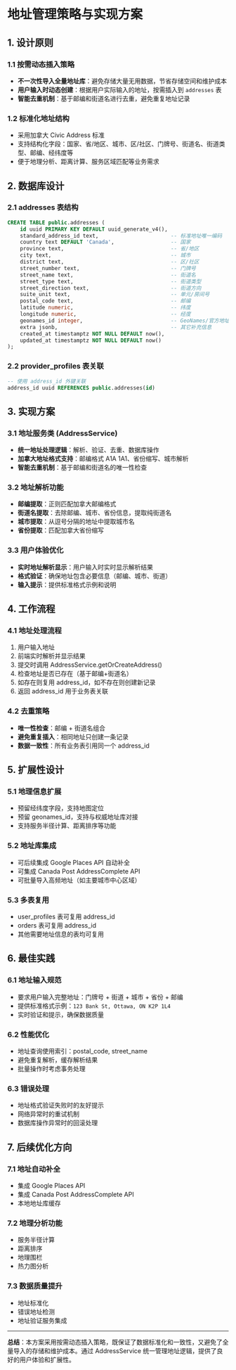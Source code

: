 # 地址管理策略与实现方案

## 1. 设计原则

### 1.1 按需动态插入策略
- **不一次性导入全量地址库**：避免存储大量无用数据，节省存储空间和维护成本
- **用户输入时动态创建**：根据用户实际输入的地址，按需插入到 `addresses` 表
- **智能去重机制**：基于邮编和街道名进行去重，避免重复地址记录

### 1.2 标准化地址结构
- 采用加拿大 Civic Address 标准
- 支持结构化字段：国家、省/地区、城市、区/社区、门牌号、街道名、街道类型、邮编、经纬度等
- 便于地理分析、距离计算、服务区域匹配等业务需求

## 2. 数据库设计

### 2.1 addresses 表结构
```sql
CREATE TABLE public.addresses (
    id uuid PRIMARY KEY DEFAULT uuid_generate_v4(),
    standard_address_id text,                       -- 标准地址唯一编码
    country text DEFAULT 'Canada',                  -- 国家
    province text,                                  -- 省/地区
    city text,                                      -- 城市
    district text,                                  -- 区/社区
    street_number text,                             -- 门牌号
    street_name text,                               -- 街道名
    street_type text,                               -- 街道类型
    street_direction text,                          -- 街道方向
    suite_unit text,                                -- 单元/房间号
    postal_code text,                               -- 邮编
    latitude numeric,                               -- 纬度
    longitude numeric,                              -- 经度
    geonames_id integer,                            -- GeoNames/官方地址库ID
    extra jsonb,                                    -- 其它补充信息
    created_at timestamptz NOT NULL DEFAULT now(),
    updated_at timestamptz NOT NULL DEFAULT now()
);
```

### 2.2 provider_profiles 表关联
```sql
-- 使用 address_id 外键关联
address_id uuid REFERENCES public.addresses(id)
```

## 3. 实现方案

### 3.1 地址服务类 (AddressService)
- **统一地址处理逻辑**：解析、验证、去重、数据库操作
- **加拿大地址格式支持**：邮编格式 A1A 1A1、省份缩写、城市解析
- **智能去重机制**：基于邮编和街道名的唯一性检查

### 3.2 地址解析功能
- **邮编提取**：正则匹配加拿大邮编格式
- **街道名提取**：去除邮编、城市、省份信息，提取纯街道名
- **城市提取**：从逗号分隔的地址中提取城市名
- **省份提取**：匹配加拿大省份缩写

### 3.3 用户体验优化
- **实时地址解析显示**：用户输入时实时显示解析结果
- **格式验证**：确保地址包含必要信息（邮编、城市、街道）
- **输入提示**：提供标准格式示例和说明

## 4. 工作流程

### 4.1 地址处理流程
1. 用户输入地址
2. 前端实时解析并显示结果
3. 提交时调用 AddressService.getOrCreateAddress()
4. 检查地址是否已存在（基于邮编+街道名）
5. 如存在则复用 address_id，如不存在则创建新记录
6. 返回 address_id 用于业务表关联

### 4.2 去重策略
- **唯一性检查**：邮编 + 街道名组合
- **避免重复插入**：相同地址只创建一条记录
- **数据一致性**：所有业务表引用同一个 address_id

## 5. 扩展性设计

### 5.1 地理信息扩展
- 预留经纬度字段，支持地图定位
- 预留 geonames_id，支持与权威地址库对接
- 支持服务半径计算、距离排序等功能

### 5.2 地址库集成
- 可后续集成 Google Places API 自动补全
- 可集成 Canada Post AddressComplete API
- 可批量导入高频地址（如主要城市中心区域）

### 5.3 多表复用
- user_profiles 表可复用 address_id
- orders 表可复用 address_id
- 其他需要地址信息的表均可复用

## 6. 最佳实践

### 6.1 地址输入规范
- 要求用户输入完整地址：门牌号 + 街道 + 城市 + 省份 + 邮编
- 提供标准格式示例：`123 Bank St, Ottawa, ON K2P 1L4`
- 实时验证和提示，确保数据质量

### 6.2 性能优化
- 地址查询使用索引：postal_code, street_name
- 避免重复解析，缓存解析结果
- 批量操作时考虑事务处理

### 6.3 错误处理
- 地址格式验证失败时的友好提示
- 网络异常时的重试机制
- 数据库操作异常时的回滚处理

## 7. 后续优化方向

### 7.1 地址自动补全
- 集成 Google Places API
- 集成 Canada Post AddressComplete API
- 本地地址库缓存

### 7.2 地理分析功能
- 服务半径计算
- 距离排序
- 地理围栏
- 热力图分析

### 7.3 数据质量提升
- 地址标准化
- 错误地址检测
- 地址验证服务集成

---

**总结**：本方案采用按需动态插入策略，既保证了数据标准化和一致性，又避免了全量导入的存储和维护成本。通过 AddressService 统一管理地址逻辑，提供了良好的用户体验和扩展性。 